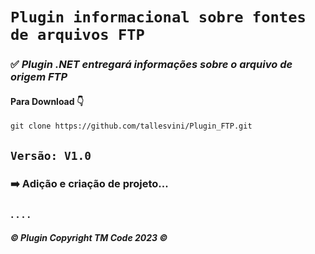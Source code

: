 # `Plugin informacional sobre fontes de arquivos FTP`

### ✅ _*Plugin .NET entregará informações sobre o arquivo de origem FTP*_

#### Para Download 👇

``` git
git clone https://github.com/tallesvini/Plugin_FTP.git
```

## `Versão: V1.0`
### ➡️ Adição e criação de projeto...

### . . . .

#### _© Plugin Copyright TM Code 2023 ©_
